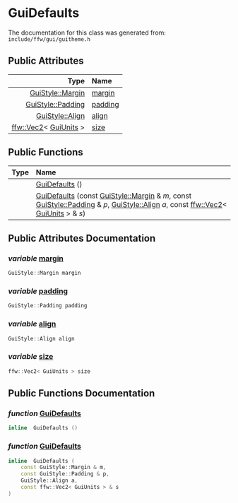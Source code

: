 GuiDefaults
===================================


The documentation for this class was generated from: `include/ffw/gui/guitheme.h`



## Public Attributes

| Type | Name |
| -------: | :------- |
|  [GuiStyle::Margin](ffw_GuiStyle.html#77df323f) | [margin](#f0f0b325) |
|  [GuiStyle::Padding](ffw_GuiStyle.html#82b7d280) | [padding](#f436163d) |
|  [GuiStyle::Align](ffw_GuiStyle.html#80d2c0e2) | [align](#6f088dd3) |
|  [ffw::Vec2](ffw_Vec2.html)< [GuiUnits](ffw_GuiUnits.html) > | [size](#57a47007) |


## Public Functions

| Type | Name |
| -------: | :------- |
|   | [GuiDefaults](#381d80f5) ()  |
|   | [GuiDefaults](#91caabfd) (const [GuiStyle::Margin](ffw_GuiStyle.html#77df323f) & _m_, const [GuiStyle::Padding](ffw_GuiStyle.html#82b7d280) & _p_, [GuiStyle::Align](ffw_GuiStyle.html#80d2c0e2) _a_, const [ffw::Vec2](ffw_Vec2.html)< [GuiUnits](ffw_GuiUnits.html) > & _s_)  |


## Public Attributes Documentation

### _variable_ <a id="f0f0b325" href="#f0f0b325">margin</a>

```cpp
GuiStyle::Margin margin
```



### _variable_ <a id="f436163d" href="#f436163d">padding</a>

```cpp
GuiStyle::Padding padding
```



### _variable_ <a id="6f088dd3" href="#6f088dd3">align</a>

```cpp
GuiStyle::Align align
```



### _variable_ <a id="57a47007" href="#57a47007">size</a>

```cpp
ffw::Vec2< GuiUnits > size
```





## Public Functions Documentation

### _function_ <a id="381d80f5" href="#381d80f5">GuiDefaults</a>

```cpp
inline  GuiDefaults () 
```



### _function_ <a id="91caabfd" href="#91caabfd">GuiDefaults</a>

```cpp
inline  GuiDefaults (
    const GuiStyle::Margin & m,
    const GuiStyle::Padding & p,
    GuiStyle::Align a,
    const ffw::Vec2< GuiUnits > & s
) 
```





